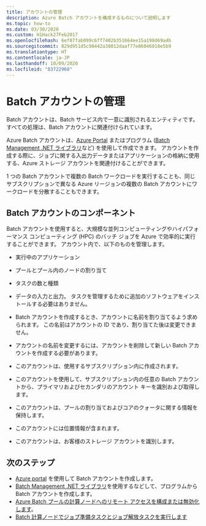 ```yaml
---
title: アカウントの管理
description: Azure Batch アカウントを構成するものについて説明します
ms.topic: how-to
ms.date: 03/30/2020
ms.custom: H1Hack27Feb2017
ms.openlocfilehash: 6ef87fab099c6ff7402b351664ee15a198d69a4b
ms.sourcegitcommit: 829d951d5c90442a38012daaf77e86046018e5b9
ms.translationtype: HT
ms.contentlocale: ja-JP
ms.lasthandoff: 10/09/2020
ms.locfileid: "83722968"
---
```

# <a name="manage-your-batch-account"></a>Batch アカウントの管理

Batch アカウントは、Batch サービス内で一意に識別されるエンティティです。 すべての処理は、Batch アカウントに関連付けられています。

Azure Batch アカウントは、[Azure Portal](batch-account-create-portal.md) またはプログラム ([Batch Management .NET ライブラリ](batch-management-dotnet.md)など) を使用して作成できます。 アカウントを作成する際に、ジョブに関する入出力データまたはアプリケーションの格納に使用する、Azure ストレージ アカウントを関連付けることができます。

1 つの Batch アカウントで複数の Batch ワークロードを実行することも、同じサブスクリプションで異なる Azure リージョンの複数の Batch アカウントにワークロードを分散することもできます。

## <a name="components-of-the-batch-account"></a>Batch アカウントのコンポーネント

Batch アカウントを使用すると、大規模な並列コンピューティングやハイパフォーマンス コンピューティング (HPC) のバッチ ジョブを Azure で効率的に実行することができます。 アカウント内で、以下のものを管理します。

- 実行中のアプリケーション

- プールとプール内のノードの割り当て

- タスクの数と種類 

- データの入力と出力。 タスクを管理するために追加のソフトウェアをインストールする必要はありません。

- Batch アカウントを作成するとき、アカウントに名前を割り当てるよう求められます。 この名前はアカウントの ID であり、割り当てた後は変更できません。

- アカウントの名前を変更するには、アカウントを削除して新しい Batch アカウントを作成する必要があります。

- このアカウントは、使用するサブスクリプション内に作成されます。

- このアカウントを使用して、サブスクリプション内の任意の Batch アカウントから、プライマリおよびセカンダリのアカウント キーを識別および取得します。

- このアカウントは、プールの割り当ておよびコアのクォータに関する情報を保持します。  

- このアカウントには位置情報が含まれます。

- このアカウントは、お客様のストレージ アカウントを識別します。

## <a name="next-steps"></a>次のステップ

- [Azure portal](batch-account-create-portal.md) を使用して Batch アカウントを作成します。
- [Batch Management .NET ライブラリ](batch-management-dotnet.md)を使用するなどして、プログラムから Batch アカウントを作成します。
- [Azure Batch プールの計算ノードへのリモート アクセスを構成または無効化します](pool-endpoint-configuration.md)。
- [Batch 計算ノードでジョブ準備タスクとジョブ解放タスクを実行します](batch-job-prep-release.md)

